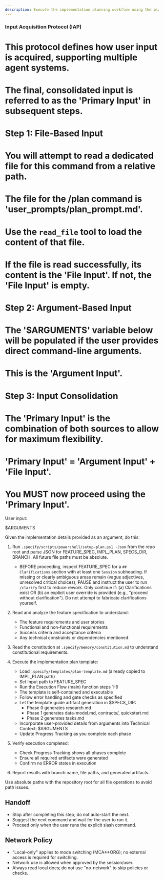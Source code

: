 ```yaml
---
description: Execute the implementation planning workflow using the plan template to generate design artifacts.
---
```


### Input Acquisition Protocol (IAP)
# This protocol defines how user input is acquired, supporting multiple agent systems.
# The final, consolidated input is referred to as the 'Primary Input' in subsequent steps.

# Step 1: File-Based Input
# You will attempt to read a dedicated file for this command from a relative path.
# The file for the /plan command is 'user_prompts/plan_prompt.md'.
# Use the `read_file` tool to load the content of that file.
# If the file is read successfully, its content is the 'File Input'. If not, the 'File Input' is empty.

# Step 2: Argument-Based Input
# The '$ARGUMENTS' variable below will be populated if the user provides direct command-line arguments.
# This is the 'Argument Input'.

# Step 3: Input Consolidation
# The 'Primary Input' is the combination of both sources to allow for maximum flexibility.
# 'Primary Input' = 'Argument Input' + 'File Input'.
# You MUST now proceed using the 'Primary Input'.

User input:

$ARGUMENTS

Given the implementation details provided as an argument, do this:

1. Run `.specify/scripts/powershell/setup-plan.ps1 -Json` from the repo root and parse JSON for FEATURE_SPEC, IMPL_PLAN, SPECS_DIR, BRANCH. All future file paths must be absolute.
   - BEFORE proceeding, inspect FEATURE_SPEC for a `## Clarifications` section with at least one `Session` subheading. If missing or clearly ambiguous areas remain (vague adjectives, unresolved critical choices), PAUSE and instruct the user to run `/clarify` first to reduce rework. Only continue if: (a) Clarifications exist OR (b) an explicit user override is provided (e.g., "proceed without clarification"). Do not attempt to fabricate clarifications yourself.
2. Read and analyze the feature specification to understand:
   - The feature requirements and user stories
   - Functional and non-functional requirements
   - Success criteria and acceptance criteria
   - Any technical constraints or dependencies mentioned

3. Read the constitution at `.specify/memory/constitution.md` to understand constitutional requirements.

4. Execute the implementation plan template:
   - Load `.specify/templates/plan-template.md` (already copied to IMPL_PLAN path)
   - Set Input path to FEATURE_SPEC
   - Run the Execution Flow (main) function steps 1-9
   - The template is self-contained and executable
   - Follow error handling and gate checks as specified
   - Let the template guide artifact generation in $SPECS_DIR:
     * Phase 0 generates research.md
     * Phase 1 generates data-model.md, contracts/, quickstart.md
     * Phase 2 generates tasks.md
   - Incorporate user-provided details from arguments into Technical Context: $ARGUMENTS
   - Update Progress Tracking as you complete each phase

5. Verify execution completed:
   - Check Progress Tracking shows all phases complete
   - Ensure all required artifacts were generated
   - Confirm no ERROR states in execution

6. Report results with branch name, file paths, and generated artifacts.

Use absolute paths with the repository root for all file operations to avoid path issues.
## Handoff
- Stop after completing this step; do not auto-start the next.
- Suggest the next command and wait for the user to run it.
- Proceed only when the user runs the explicit slash command.

## Network Policy
- "Local-only" applies to mode switching (MCA<->ORG); no external access is required for switching.
- Network use is allowed when approved by the session/user.
- Always read local docs; do not use "no-network" to skip policies or checks.
